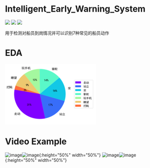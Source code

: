 # Intelligent_Early_Warning_System
![](https://img.shields.io/badge/build-passing-brightgreen) ![](https://img.shields.io/badge/author-ddmm-orange) ![](https://img.shields.io/badge/license-MIT-green)

用于检测对船员到岗情况并可以识别7种常见的船员动作

# EDA 
 <img src="https://github.com/ddmm2020/Intelligent_Early_Warning_System/blob/master/images/action.png" width = "300" height = "200" alt="image" align=center />

# Video Example
![image](./images/action_gif1.gif)![image](./images/action_gif2.gif){:height="50%" width="50%"}
![image](./images/action_gif3.gif)![image](./images/action_gif4.gif0){:height="50%" width="50%"}

